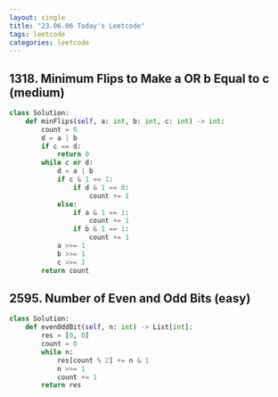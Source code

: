 ```yaml
---
layout: single
title: "23.06.06 Today's Leetcode"
tags: leetcode
categories: leetcode
---
```


## 1318. Minimum Flips to Make a OR b Equal to c (medium)

```python
class Solution:
    def minFlips(self, a: int, b: int, c: int) -> int:
        count = 0
        d = a | b
        if c == d:
            return 0
        while c or d:
            d = a | b
            if c & 1 == 1:
                if d & 1 == 0:
                    count += 1
            else:
                if a & 1 == 1:
                    count += 1
                if b & 1 == 1:
                    count += 1
            a >>= 1
            b >>= 1
            c >>= 1
        return count
```

## 2595. Number of Even and Odd Bits (easy)

```python
class Solution:
    def evenOddBit(self, n: int) -> List[int]:
        res = [0, 0]
        count = 0
        while n:
            res[count % 2] += n & 1
            n >>= 1
            count += 1
        return res
```